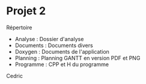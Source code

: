 # Projet 2
Répertoire
* Analyse : Dossier d'analyse
* Documents : Documents divers
* Doxygen : Documents de l'application
* Planning : Planning GANTT en version PDF et PNG
* Programme : CPP et H du programme



Cedric
